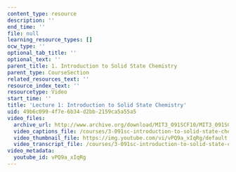 ```yaml
---
content_type: resource
description: ''
end_time: ''
file: null
learning_resource_types: []
ocw_type: ''
optional_tab_title: ''
optional_text: ''
parent_title: 1. Introduction to Solid State Chemistry
parent_type: CourseSection
related_resources_text: ''
resource_index_text: ''
resourcetype: Video
start_time: ''
title: 'Lecture 1: Introduction to Solid State Chemistry'
uid: 49b6c099-4f7e-6b34-d2bb-2159ca5a55a5
video_files:
  archive_url: http://www.archive.org/download/MIT3_091SCF10/MIT3_091SCF10lec01_300k.mp4
  video_captions_file: /courses/3-091sc-introduction-to-solid-state-chemistry-fall-2010/e5fc7eacd7d659c68cdc143005d6193d_vPQ9a_xIqRg.vtt
  video_thumbnail_file: https://img.youtube.com/vi/vPQ9a_xIqRg/default.jpg
  video_transcript_file: /courses/3-091sc-introduction-to-solid-state-chemistry-fall-2010/5a30b8f7388ea7dc4f2dbd54e1324e42_vPQ9a_xIqRg.pdf
video_metadata:
  youtube_id: vPQ9a_xIqRg
---
```


